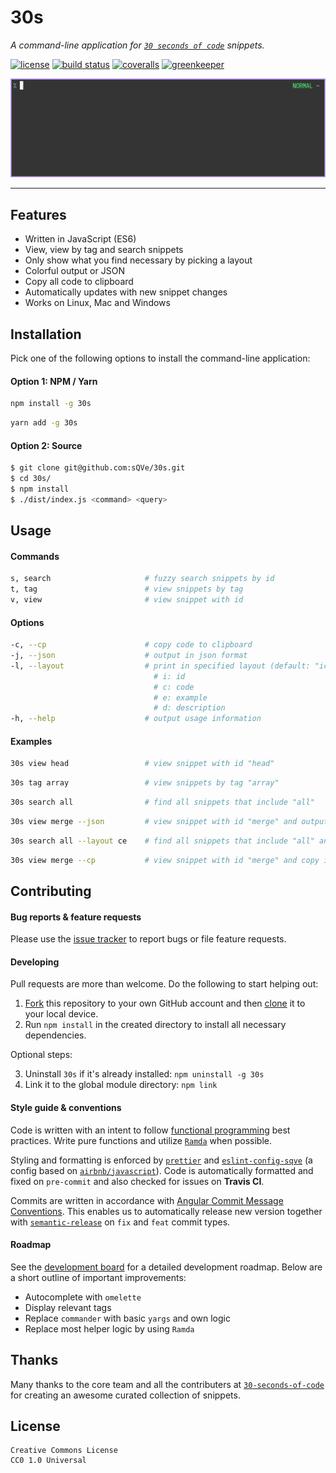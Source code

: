 # 30s

_A command-line application for [`30 seconds of code`](https://github.com/30-seconds/30-seconds-of-code/) snippets._

[![license](https://img.shields.io/badge/license-CC0--1.0-blue.svg)](https://github.com/sQVe/30s/blob/develop/LICENSE) [![build status](https://travis-ci.org/sQVe/30s.svg?branch=master)](https://travis-ci.org/sQVe/30s) [![coveralls](https://coveralls.io/repos/github/sQVe/30s/badge.svg?branch=master)](https://coveralls.io/github/sQVe/30s?branch=master) [![greenkeeper](https://badges.greenkeeper.io/sQVe/30s.svg)](https://greenkeeper.io/)

![Demo](/.github/demo.gif?raw=true)

<hr>

## Features

- Written in JavaScript (ES6)
- View, view by tag and search snippets
- Only show what you find necessary by picking a layout
- Colorful output or JSON
- Copy all code to clipboard
- Automatically updates with new snippet changes
- Works on Linux, Mac and Windows

## Installation

Pick one of the following options to install the command-line application:

#### Option 1: NPM / Yarn

```bash
npm install -g 30s
```

```bash
yarn add -g 30s
```

#### Option 2: Source

```bash
$ git clone git@github.com:sQVe/30s.git
$ cd 30s/
$ npm install
$ ./dist/index.js <command> <query>
```

## Usage

#### Commands

```bash
s, search                     # fuzzy search snippets by id
t, tag                        # view snippets by tag
v, view                       # view snippet with id
```

#### Options

```bash
-c, --cp                      # copy code to clipboard
-j, --json                    # output in json format
-l, --layout                  # print in specified layout (default: "iced")
                                # i: id
                                # c: code
                                # e: example
                                # d: description
-h, --help                    # output usage information
```

#### Examples

```bash
30s view head                 # view snippet with id "head"
```

```bash
30s tag array                 # view snippets by tag "array"
```

```bash
30s search all                # find all snippets that include "all"
```

```bash
30s view merge --json         # view snippet with id "merge" and output as json
```

```bash
30s search all --layout ce    # find all snippets that include "all" and print only code and example
```

```bash
30s view merge --cp           # view snippet with id "merge" and copy it's code
```

## Contributing

#### Bug reports & feature requests

Please use the [issue tracker](https://github.com/sQVe/30s/issues) to report bugs or file feature requests.

#### Developing

Pull requests are more than welcome. Do the following to start helping out:

1. [Fork](https://help.github.com/articles/fork-a-repo/) this repository to your own GitHub account and then [clone](https://help.github.com/articles/cloning-a-repository/) it to your local device.
2. Run `npm install` in the created directory to install all necessary dependencies.

Optional steps:

3. Uninstall `30s` if it's already installed: `npm uninstall -g 30s`
4. Link it to the global module directory: `npm link`

#### Style guide & conventions

Code is written with an intent to follow [functional programming](https://en.wikipedia.org/wiki/Functional_programming) best practices. Write pure functions and utilize [`Ramda`](https://github.com/ramda/ramda) when possible.

Styling and formatting is enforced by [`prettier`](https://github.com/prettier/prettier) and [`eslint-config-sqve`](https://github.com/sQVe/eslint-config-sqve) (a config based on [`airbnb/javascript`](https://github.com/airbnb/javascript)). Code is automatically formatted and fixed on `pre-commit` and also checked for issues on **Travis CI**.

Commits are written in accordance with [Angular Commit Message Conventions](https://github.com/angular/angular.js/blob/master/DEVELOPERS.md#-git-commit-guidelines). This enables us to automatically release new version together with [`semantic-release`](https://github.com/semantic-release/semantic-release) on `fix` and `feat` commit types.

#### Roadmap

See the [development board](https://github.com/sQVe/30s/projects/1) for a detailed development roadmap. Below are a short outline of important improvements:

- Autocomplete with `omelette`
- Display relevant tags
- Replace `commander` with basic `yargs` and own logic
- Replace most helper logic by using `Ramda`

## Thanks

Many thanks to the core team and all the contributers at [`30-seconds-of-code`](https://github.com/Chalarangelo/30-seconds-of-code) for creating an awesome curated collection of snippets.

## License

```
Creative Commons License
CC0 1.0 Universal
```

